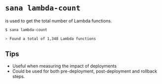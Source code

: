 # `sana lambda-count`

is used to get the total number of Lambda functions.

```sh
$ sana lambda-count

> Found a total of 1,348 Lambda functions
```

## Tips

- Useful when measuring the impact of deployments
- Could be used for both pre-deployment, post-deployment and rollback steps.
